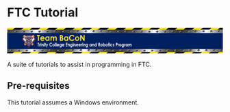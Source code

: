 # FTC Tutorial

![](/images/teambaconheader.png)

A suite of tutorials to assist in programming in FTC.

## Pre-requisites

This tutorial assumes a Windows environment.




